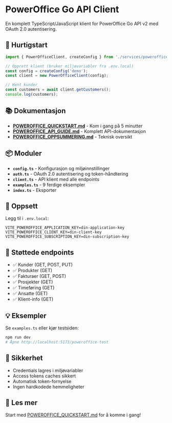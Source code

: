 # PowerOffice Go API Client

En komplett TypeScript/JavaScript klient for PowerOffice Go API v2 med OAuth 2.0 autentisering.

## 🚀 Hurtigstart

```typescript
import { PowerOfficeClient, createConfig } from './services/poweroffice';

// Opprett klient (bruker miljøvariabler fra .env.local)
const config = createConfig('demo');
const client = new PowerOfficeClient(config);

// Hent kunder
const customers = await client.getCustomers();
console.log(customers);
```

## 📚 Dokumentasjon

- **[POWEROFFICE_QUICKSTART.md](../../../POWEROFFICE_QUICKSTART.md)** - Kom i gang på 5 minutter
- **[POWEROFFICE_API_GUIDE.md](../../../POWEROFFICE_API_GUIDE.md)** - Komplett API-dokumentasjon
- **[POWEROFFICE_OPPSUMMERING.md](../../../POWEROFFICE_OPPSUMMERING.md)** - Teknisk oversikt

## 📦 Moduler

- **`config.ts`** - Konfigurasjon og miljøinnstillinger
- **`auth.ts`** - OAuth 2.0 autentisering og token-håndtering
- **`client.ts`** - API klient med alle endpoints
- **`examples.ts`** - 9 ferdige eksempler
- **`index.ts`** - Eksporter

## 🔑 Oppsett

Legg til i `.env.local`:

```env
VITE_POWEROFFICE_APPLICATION_KEY=din-application-key
VITE_POWEROFFICE_CLIENT_KEY=din-client-key
VITE_POWEROFFICE_SUBSCRIPTION_KEY=din-subscription-key
```

## 🎯 Støttede endpoints

- ✅ Kunder (GET, POST, PUT)
- ✅ Produkter (GET)
- ✅ Fakturaer (GET, POST)
- ✅ Prosjekter (GET)
- ✅ Timeføring (GET)
- ✅ Ansatte (GET)
- ✅ Klient-info (GET)

## 💡 Eksempler

Se `examples.ts` eller kjør testsiden:

```bash
npm run dev
# Åpne http://localhost:5173/poweroffice-test
```

## 🔐 Sikkerhet

- Credentials lagres i miljøvariabler
- Access tokens caches sikkert
- Automatisk token-fornyelse
- Ingen hardkodede hemmeligheter

## 📖 Les mer

Start med [POWEROFFICE_QUICKSTART.md](../../../POWEROFFICE_QUICKSTART.md) for å komme i gang!
